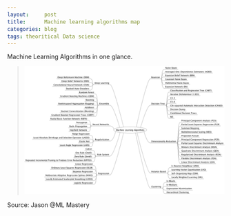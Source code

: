 ```yaml
---
layout:     post
title:      Machine learning algorithms map
categories: blog  
tags: theoritical Data science
---
```



Machine Learning Algorithms in one glance.

<!--break-->


> ![mlalgo](/images/MachineLearningAlgorithms.png) 

Source: Jason @ML Mastery 